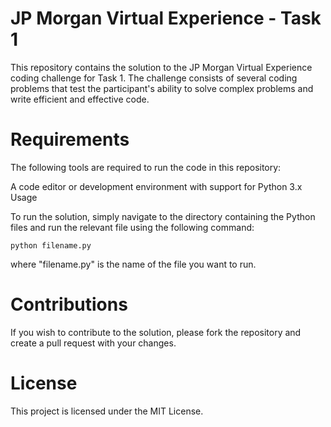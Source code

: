 # JP Morgan Virtual Experience - Task 1

This repository contains the solution to the JP Morgan Virtual Experience coding challenge for Task 1. The challenge consists of several coding problems that test the participant's ability to solve complex problems and write efficient and effective code.

# Requirements

The following tools are required to run the code in this repository:

A code editor or development environment with support for Python 3.x
Usage

To run the solution, simply navigate to the directory containing the Python files and run the relevant file using the following command:

```python filename.py```

where "filename.py" is the name of the file you want to run.

# Contributions

If you wish to contribute to the solution, please fork the repository and create a pull request with your changes.

# License

This project is licensed under the MIT License.
